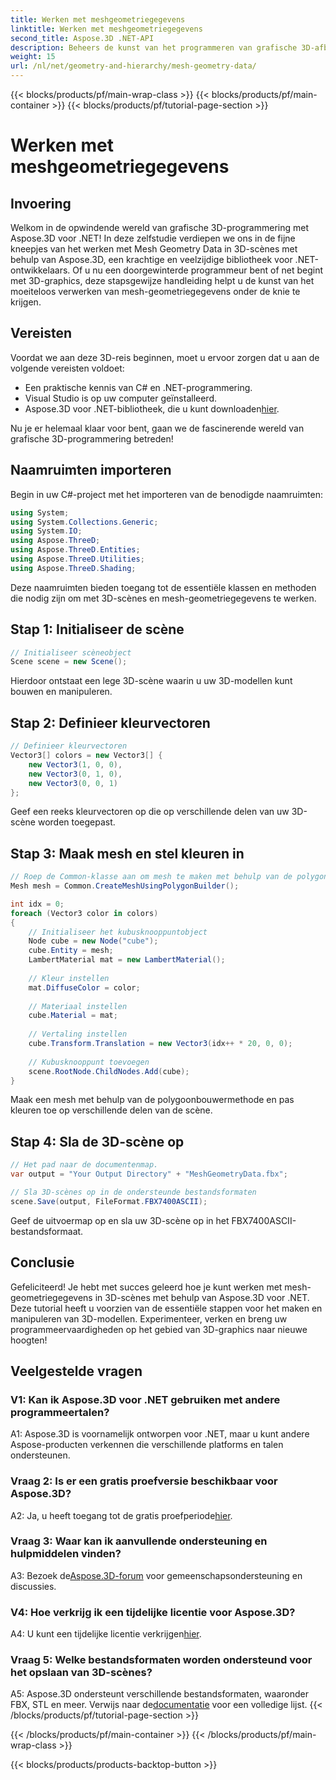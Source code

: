 ```yaml
---
title: Werken met meshgeometriegegevens
linktitle: Werken met meshgeometriegegevens
second_title: Aspose.3D .NET-API
description: Beheers de kunst van het programmeren van grafische 3D-afbeeldingen met Aspose.3D voor .NET. Creëer, manipuleer en bewaar moeiteloos verbluffende 3D-scènes.
weight: 15
url: /nl/net/geometry-and-hierarchy/mesh-geometry-data/
---
```


{{< blocks/products/pf/main-wrap-class >}}
{{< blocks/products/pf/main-container >}}
{{< blocks/products/pf/tutorial-page-section >}}

# Werken met meshgeometriegegevens

## Invoering

Welkom in de opwindende wereld van grafische 3D-programmering met Aspose.3D voor .NET! In deze zelfstudie verdiepen we ons in de fijne kneepjes van het werken met Mesh Geometry Data in 3D-scènes met behulp van Aspose.3D, een krachtige en veelzijdige bibliotheek voor .NET-ontwikkelaars. Of u nu een doorgewinterde programmeur bent of net begint met 3D-graphics, deze stapsgewijze handleiding helpt u de kunst van het moeiteloos verwerken van mesh-geometriegegevens onder de knie te krijgen.

## Vereisten

Voordat we aan deze 3D-reis beginnen, moet u ervoor zorgen dat u aan de volgende vereisten voldoet:

- Een praktische kennis van C# en .NET-programmering.
- Visual Studio is op uw computer geïnstalleerd.
- Aspose.3D voor .NET-bibliotheek, die u kunt downloaden[hier](https://releases.aspose.com/3d/net/).

Nu je er helemaal klaar voor bent, gaan we de fascinerende wereld van grafische 3D-programmering betreden!

## Naamruimten importeren

Begin in uw C#-project met het importeren van de benodigde naamruimten:

```csharp
using System;
using System.Collections.Generic;
using System.IO;
using Aspose.ThreeD;
using Aspose.ThreeD.Entities;
using Aspose.ThreeD.Utilities;
using Aspose.ThreeD.Shading;
```

Deze naamruimten bieden toegang tot de essentiële klassen en methoden die nodig zijn om met 3D-scènes en mesh-geometriegegevens te werken.

## Stap 1: Initialiseer de scène

```csharp
// Initialiseer scèneobject
Scene scene = new Scene();
```

Hierdoor ontstaat een lege 3D-scène waarin u uw 3D-modellen kunt bouwen en manipuleren.

## Stap 2: Definieer kleurvectoren

```csharp
// Definieer kleurvectoren
Vector3[] colors = new Vector3[] {
    new Vector3(1, 0, 0),
    new Vector3(0, 1, 0),
    new Vector3(0, 0, 1)
};
```

Geef een reeks kleurvectoren op die op verschillende delen van uw 3D-scène worden toegepast.

## Stap 3: Maak mesh en stel kleuren in

```csharp
// Roep de Common-klasse aan om mesh te maken met behulp van de polygon builder-methode om de mesh-instantie in te stellen
Mesh mesh = Common.CreateMeshUsingPolygonBuilder();

int idx = 0;
foreach (Vector3 color in colors)
{
    // Initialiseer het kubusknooppuntobject
    Node cube = new Node("cube");
    cube.Entity = mesh;
    LambertMaterial mat = new LambertMaterial();
    
    // Kleur instellen
    mat.DiffuseColor = color;
    
    // Materiaal instellen
    cube.Material = mat;
    
    // Vertaling instellen
    cube.Transform.Translation = new Vector3(idx++ * 20, 0, 0);
    
    // Kubusknooppunt toevoegen
    scene.RootNode.ChildNodes.Add(cube);
}
```

Maak een mesh met behulp van de polygoonbouwermethode en pas kleuren toe op verschillende delen van de scène.

## Stap 4: Sla de 3D-scène op

```csharp
// Het pad naar de documentenmap.
var output = "Your Output Directory" + "MeshGeometryData.fbx";

// Sla 3D-scènes op in de ondersteunde bestandsformaten
scene.Save(output, FileFormat.FBX7400ASCII);
```

Geef de uitvoermap op en sla uw 3D-scène op in het FBX7400ASCII-bestandsformaat.

## Conclusie

Gefeliciteerd! Je hebt met succes geleerd hoe je kunt werken met mesh-geometriegegevens in 3D-scènes met behulp van Aspose.3D voor .NET. Deze tutorial heeft u voorzien van de essentiële stappen voor het maken en manipuleren van 3D-modellen. Experimenteer, verken en breng uw programmeervaardigheden op het gebied van 3D-graphics naar nieuwe hoogten!

## Veelgestelde vragen

### V1: Kan ik Aspose.3D voor .NET gebruiken met andere programmeertalen?

A1: Aspose.3D is voornamelijk ontworpen voor .NET, maar u kunt andere Aspose-producten verkennen die verschillende platforms en talen ondersteunen.

### Vraag 2: Is er een gratis proefversie beschikbaar voor Aspose.3D?

 A2: Ja, u heeft toegang tot de gratis proefperiode[hier](https://releases.aspose.com/).

### Vraag 3: Waar kan ik aanvullende ondersteuning en hulpmiddelen vinden?

 A3: Bezoek de[Aspose.3D-forum](https://forum.aspose.com/c/3d/18) voor gemeenschapsondersteuning en discussies.

### V4: Hoe verkrijg ik een tijdelijke licentie voor Aspose.3D?

 A4: U kunt een tijdelijke licentie verkrijgen[hier](https://purchase.aspose.com/temporary-license/).

### Vraag 5: Welke bestandsformaten worden ondersteund voor het opslaan van 3D-scènes?

 A5: Aspose.3D ondersteunt verschillende bestandsformaten, waaronder FBX, STL en meer. Verwijs naar de[documentatie](https://reference.aspose.com/3d/net/) voor een volledige lijst.
{{< /blocks/products/pf/tutorial-page-section >}}

{{< /blocks/products/pf/main-container >}}
{{< /blocks/products/pf/main-wrap-class >}}

{{< blocks/products/products-backtop-button >}}
